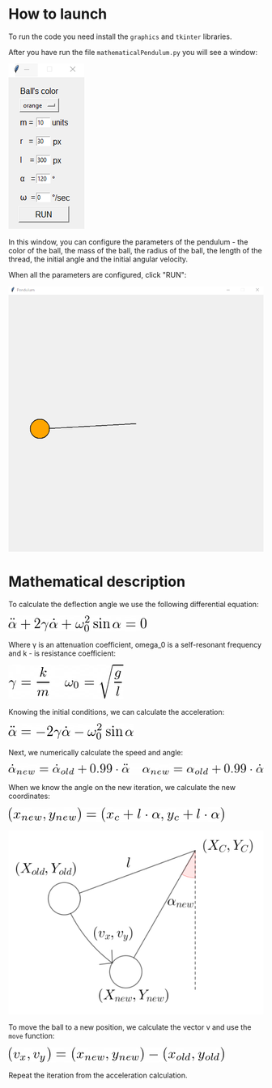 # How to launch

To run the code you need install the `graphics` and `tkinter` libraries.

After you have run the file `mathematicalPendulum.py` you will see a window:

![Image alt](https://github.com/r0mbeg/mathematicalPendulum/blob/main/pendulumFormulasAndImages/interface.png)

In this window, you can configure the parameters of the pendulum - the color of the ball, the mass of the ball, the radius of the ball, the length of the thread, the initial angle and the initial angular velocity.

When all the parameters are configured, click "RUN":

![Image alt](https://github.com/r0mbeg/mathematicalPendulum/blob/main/pendulumFormulasAndImages/RUN.png)

# Mathematical description

To calculate the deflection angle we use the following differential equation:

![Image alt](https://github.com/r0mbeg/mathematicalPendulum/blob/main/pendulumFormulasAndImages/equation.png)

Where γ is an attenuation coefficient, omega_0 is a self-resonant frequency and k - is resistance coefficient:

![Image alt](https://github.com/r0mbeg/mathematicalPendulum/blob/main/pendulumFormulasAndImages/gammaAndOmega0.png)

Knowing the initial conditions, we can calculate the acceleration:

![Image alt](https://github.com/r0mbeg/mathematicalPendulum/blob/main/pendulumFormulasAndImages/acceleration.png)

Next, we numerically calculate the speed and angle:

![Image alt](https://github.com/r0mbeg/mathematicalPendulum/blob/main/pendulumFormulasAndImages/angleAndVelocity.png)

When we know the angle on the new iteration, we calculate the new coordinates:

![Image alt](https://github.com/r0mbeg/mathematicalPendulum/blob/main/pendulumFormulasAndImages/newCoords.png)

![Image alt](https://github.com/r0mbeg/mathematicalPendulum/blob/main/pendulumFormulasAndImages/nextIteration1.png)

To move the ball to a new position, we calculate the vector v and use the `move` function:

![Image alt](https://github.com/r0mbeg/mathematicalPendulum/blob/main/pendulumFormulasAndImages/move.png)

Repeat the iteration from the acceleration calculation.



